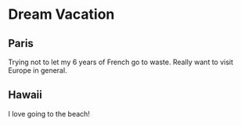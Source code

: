 # Dream Vacation

## Paris
Trying not to let my 6 years of French go to waste. Really want to visit Europe in general.

## Hawaii
I love going to the beach!
